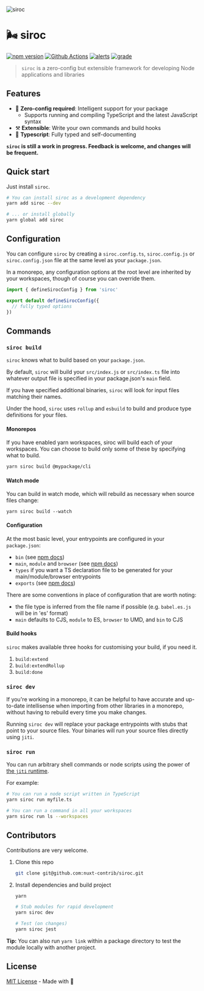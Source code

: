 ![siroc](https://user-images.githubusercontent.com/904724/101661809-0375af80-3a49-11eb-9c82-0b84306f9fc7.png)


# 🌬️ siroc

[![npm version][npm-version-src]][npm-version-href]
[![Github Actions][github-actions-src]][github-actions-href]
[![alerts][alerts-src]][alerts-href]
[![grade][grade-src]][grade-href]
<!-- [![npm downloads][npm-downloads-src]][npm-downloads-href] -->

> `siroc` is a zero-config but extensible framework for developing Node applications and libraries

## Features

- 💯 **Zero-config required**: Intelligent support for your package
  - Supports running and compiling TypeScript and the latest JavaScript syntax
- ⚒️ **Extensible**: Write your own commands and build hooks
- 💪 **Typescript**: Fully typed and self-documenting

**`siroc` is still a work in progress. Feedback is welcome, and changes will be frequent.**

## Quick start

Just install `siroc`.

```bash
# You can install siroc as a development dependency
yarn add siroc --dev

# ... or install globally
yarn global add siroc
```

## Configuration

You can configure `siroc` by creating a `siroc.config.ts`, `siroc.config.js` or `siroc.config.json` file at the same level as your `package.json`.

In a monorepo, any configuration options at the root level are inherited by your workspaces, though of course you can override them.

```js
import { defineSirocConfig } from 'siroc'

export default defineSirocConfig({
  // fully typed options
})
```

## Commands

### `siroc build`

`siroc` knows what to build based on your `package.json`.

By default, `siroc` will build your `src/index.js` or `src/index.ts` file into whatever output file is specified in your package.json's `main` field.

If you have specified additional binaries, `siroc` will look for input files matching their names.

Under the hood, `siroc` uses `rollup` and `esbuild` to build and produce type definitions for your files.

#### Monorepos

If you have enabled yarn workspaces, siroc will build each of your workspaces. You can choose to build only some of these by specifying what to build.

```bash
yarn siroc build @mypackage/cli
```

#### Watch mode

You can build in watch mode, which will rebuild as necessary when source files change:

```
yarn siroc build --watch
```

#### Configuration

At the most basic level, your entrypoints are configured in your `package.json`:

- `bin` (see [npm docs](https://docs.npmjs.com/files/package.json#bin))
- `main`, `module` and `browser` (see [npm docs](https://docs.npmjs.com/files/package.json#main))
- `types` if you want a TS declaration file to be generated for your main/module/browser entrypoints
- `exports` (see [npm docs](https://nodejs.org/api/packages.html#packages_conditional_exports))

There are some conventions in place of configuration that are worth noting:
* the file type is inferred from the file name if possible (e.g. `babel.es.js` will be in 'es' format)
* `main` defaults to CJS, `module` to ES, `browser` to UMD, and `bin` to CJS

#### Build hooks

`siroc` makes available three hooks for customising your build, if you need it.

1. `build:extend`
1. `build:extendRollup`
1. `build:done`

### `siroc dev`

If you're working in a monorepo, it can be helpful to have accurate and up-to-date intellisense when importing from other libraries in a monorepo, without having to rebuild every time you make changes.

Running `siroc dev` will replace your package entrypoints with stubs that point to your source files. Your binaries will run your source files directly using `jiti`.

### `siroc run`

You can run arbitrary shell commands or node scripts using the power of [the `jiti` runtime](https://github.com/nuxt-contrib/jiti).

For example:

```bash
# You can run a node script written in TypeScript
yarn siroc run myfile.ts

# You can run a command in all your workspaces
yarn siroc run ls --workspaces
```

## Contributors

Contributions are very welcome.

1. Clone this repo

   ```bash
   git clone git@github.com:nuxt-contrib/siroc.git
   ```

2. Install dependencies and build project

   ```bash
   yarn

   # Stub modules for rapid development
   yarn siroc dev

   # Test (on changes)
   yarn siroc jest
   ```

**Tip:** You can also run `yarn link` within a package directory to test the module locally with another project.

## License

[MIT License](./LICENCE) - Made with 💖


<!-- Badges -->
[npm-version-src]: https://img.shields.io/npm/v/siroc?style=flat-square
[npm-version-href]: https://npmjs.com/package/siroc

[npm-downloads-src]: https://img.shields.io/npm/dm/siroc?style=flat-square
[npm-downloads-href]: https://npmjs.com/package/siroc

[github-actions-src]: https://img.shields.io/github/workflow/status/nuxt-contrib/siroc/ci/main?style=flat-square
[github-actions-href]: https://github.com/nuxt-contrib/siroc/actions?query=workflow%3Aci

[alerts-src]: https://img.shields.io/lgtm/alerts/github/nuxt-contrib/siroc?style=flat-square
[alerts-href]: https://lgtm.com/projects/g/nuxt-contrib/siroc

[grade-src]: https://img.shields.io/lgtm/grade/javascript/github/nuxt-contrib/siroc?style=flat-square
[grade-href]: https://lgtm.com/projects/g/nuxt-contrib/siroc
